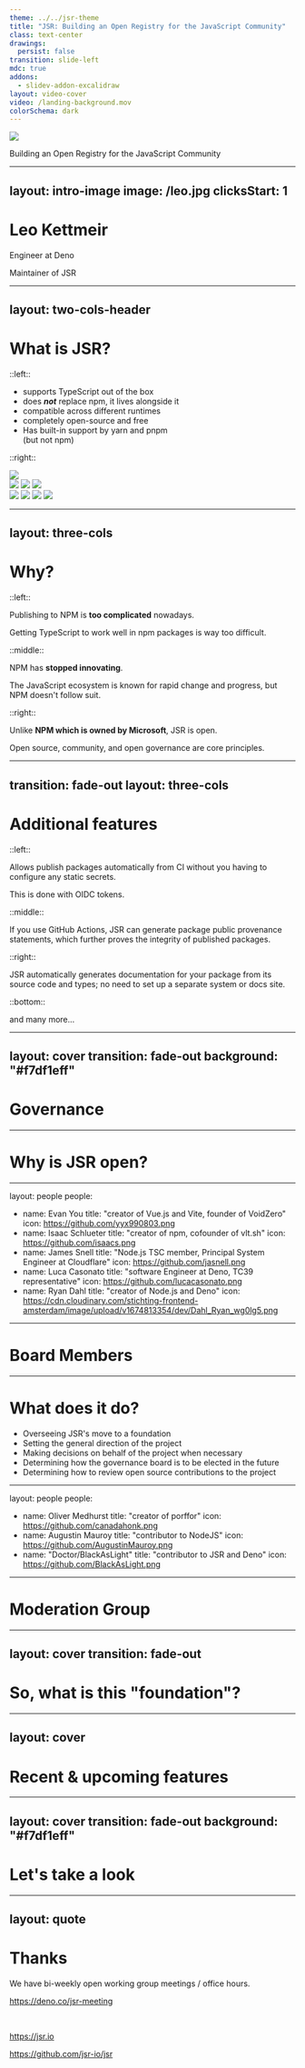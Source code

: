 ```yaml
---
theme: ../../jsr-theme
title: "JSR: Building an Open Registry for the JavaScript Community"
class: text-center
drawings:
  persist: false
transition: slide-left
mdc: true
addons:
  - slidev-addon-excalidraw
layout: video-cover
video: /landing-background.mov
colorSchema: dark
---
```


<img src="/jsr.svg" class="w-32 mx-auto">

Building an Open Registry for the JavaScript Community

---
layout: intro-image
image: /leo.jpg
clicksStart: 1
---

# Leo Kettmeir

<div class="[&>*]:important-leading-10 opacity-80 pl-4">

Engineer at <span v-mark.auto.blue=0>Deno</span>

Maintainer of <span v-mark.auto.yellow=0>JSR</span>

</div>

<!--

I am an engineer at Deno,

-->

---
layout: two-cols-header
---

# What is <span class="text-[--jsr-yellow]">JSR</span>?

::left::

- supports TypeScript out of the box
- does _**not**_ replace npm, it lives alongside it
- compatible across different runtimes
- completely open-source and free
- Has built-in support by yarn and pnpm<br/>(but not npm)

::right::

<div class="pl-10">
  <img
    v-motion
    :initial="initial"
    :enter="getFinal()"
    src="/typescript.png"
    class="relative size-20 left-20"
  />

<div class="w-60 relative left-50">
    <div class="relative w-40 h-40 *:size-20 *:absolute *:inset-0">
      <img
        v-motion
        :initial="initial"
        :enter="getFinal()"
        src="/npm.svg"
        class="left-10"
      />
      <img
        v-motion
        :initial="initial"
        :enter="getFinal()"
        src="/pnpm.svg"
        class="right-14 top-10"
      />
      <img
        v-motion
        :initial="initial"
        :enter="getFinal()"
        src="/yarn.svg"
        class="left-18 top-8"
      />
    </div>
  </div>

<div class="w-60 relative">
    <div class="relative w-40 h-40 *:size-20 *:absolute *:inset-0">
      <img
        v-motion
        :initial="initial"
        :enter="getFinal()"
        src="/bun.svg"
        class="right-10 top-10"
      />
      <img
        v-motion
        :initial="initial"
        :enter="getFinal()"
        src="/cf-workers.svg"
        class="left-13 top-10"
      />
      <img
        v-motion
        :initial="initial"
        :enter="getFinal()"
        src="/node.svg"
        class="right-13 bottom-3"
      />
      <img
        v-motion
        :initial="initial"
        :enter="getFinal()"
        src="/deno.svg"
        class="left-15"
      />
    </div>
  </div>
</div>

<script setup lang="ts">
function randomIntFromInterval(min, max) {
  return Math.floor(Math.random() * (max - min + 1) + min);
}

const initial = {
 x: 0,
 y: 0,
};

function getFinal() {
  return {
    y: randomIntFromInterval(0, 15),
    x: randomIntFromInterval(0, 15),
    transition: {
      y: {
        delay: randomIntFromInterval(0, 1000),
        duration: randomIntFromInterval(2700, 3000),
        repeat: Infinity,
        ease: "easeInOut",
        repeatType: "mirror",
      },
      x: {
        delay: randomIntFromInterval(0, 1000),
        duration: randomIntFromInterval(2700, 3000),
        repeat: Infinity,
        ease: "easeInOut",
        repeatType: "mirror",
      }
    },
  };
}
</script>

<!--
- "supports TypeScript out of the box"

  This isn't just a feature; it was a foundational technical goal.

  To achieve this, we had to build a backend pipeline that ingests raw TypeScript files on publish.

  It then transpiles the code, generates .d.ts type definitions, and even creates the documentation automatically.

  This is a significant piece of cloud infrastructure that acts as a build-tool-in-the-cloud, saving developers from that complexity.

- "does not replace npm, it lives alongside it"

   This was a critical strategic decision for adoption.

   Technically, this means JSR has a compatibility layer.

   When you use npx jsr add, we serve a special tarball that's structured to look exactly like an npm package, with a package.json that points to the transpiled JS files.

   It's an engineering solution to a community problem: lowering the barrier to entry.
-->

---
layout: three-cols
---

# <span class="text-center block">Why?</span>

::left::

<JumpPanel title="Complexity">

Publishing to NPM is **too complicated** nowadays.

Getting TypeScript to work well in npm packages is way too difficult.

</JumpPanel>

::middle::

<JumpPanel title="Innovation">

NPM has **stopped innovating**.

The JavaScript ecosystem is known for rapid change and progress, but NPM doesn't
follow suit.

</JumpPanel>

::right::

<JumpPanel title="Our Values">

Unlike **NPM which is owned by Microsoft**, JSR is open.

Open source, community, and open governance are core principles.

</JumpPanel>

---
transition: fade-out
layout: three-cols
---

# <span class="text-center block">Additional features</span>

::left::

<JumpContent title="Tokenless auth">

Allows publish packages automatically from CI without you having to configure
any static secrets.

This is done with OIDC tokens.

</JumpContent>

::middle::

<JumpContent title="Provenance">

If you use GitHub Actions, JSR can generate package public provenance
statements, which further proves the integrity of published packages.

</JumpContent>

::right::

<JumpContent title="Documentation">

JSR automatically generates documentation for your package from its source code
and types; no need to set up a separate system or docs site.

</JumpContent>

::bottom::

<div v-after>
and many more...
</div>

<!--
we dont have time for all of the features, but some more include detailed download metrics
-->

---
layout: cover
transition: fade-out
background: "#f7df1eff"
---

# <span class="text-black">Governance</span>

---

# Why is <span class="text-[--jsr-yellow]">JSR</span> open?

<div class="pt-10 flex justify-center items-center">
<Excalidraw
  drawFilePath="./open-jsr.excalidraw"
  class="w-[600px]"
  :darkMode="false"
  :background="false"
/>
</div>

---
layout: people
people:
  - name: Evan You
    title: "creator of Vue.js and Vite, founder of VoidZero"
    icon: https://github.com/yyx990803.png
  - name: Isaac Schlueter
    title: "creator of npm, cofounder of vlt.sh"
    icon: https://github.com/isaacs.png
  - name: James Snell
    title: "Node.js TSC member, Principal System Engineer at Cloudflare"
    icon: https://github.com/jasnell.png
  - name: Luca Casonato
    title: "software Engineer at Deno, TC39 representative"
    icon: https://github.com/lucacasonato.png
  - name: Ryan Dahl
    title: "creator of Node.js and Deno"
    icon: https://cdn.cloudinary.com/stichting-frontend-amsterdam/image/upload/v1674813354/dev/Dahl_Ryan_wg0lg5.png
---

# <span class="text-[--jsr-yellow]">Board Members</span>

<!--

you have to build trust.

A huge part of 'what it takes' was convincing respected, independent leaders from across the ecosystem—including the creator of npm himself—to join our governance board.

This demonstrates our commitment to being a true community project.

-->

---

# What does it do?

- Overseeing JSR's move to a foundation
- Setting the general direction of the project
- Making decisions on behalf of the project when necessary
- Determining how the governance board is to be elected in the future
- Determining how to review open source contributions to the project

---
layout: people
people:
- name: Oliver Medhurst
  title: "creator of porffor"
  icon: https://github.com/canadahonk.png
- name: Augustin Mauroy
  title: "contributor to NodeJS"
  icon: https://github.com/AugustinMauroy.png
- name: "Doctor/BlackAsLight"
  title: "contributor to JSR and Deno"
  icon: https://github.com/BlackAsLight.png
---

# <span class="text-[--jsr-yellow]">Moderation Group</span>

<!--
A registry is public infrastructure.

And like any public space, it needs maintenance and safety rules.

This group handles the human side of the system—name disputes, security reports, and policy enforcement.

This is a critical, often thankless, part of what it takes to keep the registry safe and reliable for everyone.
-->

---
layout: cover
transition: fade-out
---

# So, what is this "foundation"?

<!--
in the talks with OpenJS & ECMA, but it's a slow process.

alternatives are creating our own non-profit or seek other entities to be under.
-->

---
layout: cover
---

# Recent & upcoming features

<!--
Recent features:
- dark mode
- better archiving infrastructure
- download metrics

in progress and upcoming features:
- revamped search
    - scope wide symbol search
    - global symbol search
- changelog gen & diff

-->

---
layout: cover
transition: fade-out
background: "#f7df1eff"
---

# <span class="text-black">Let's take a look</span>

---
layout: quote
---

# Thanks

We have bi-weekly open working group meetings / office hours.

https://deno.co/jsr-meeting

<br />

https://jsr.io

https://github.com/jsr-io/jsr

